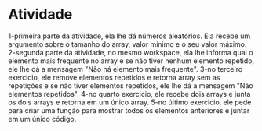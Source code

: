 # Atividade
1-primeira parte da atividade, ela lhe dá números aleatórios. Ela recebe um argumento sobre o tamanho do array, valor mínimo e o seu valor máximo.
2-segunda parte da atividade, no mesmo workspace, ela lhe informa qual o elemento mais frequente no array e se não tiver nenhum elemento repetido, ele lhe dá a mensagem "Não há elemento mais frequente".
3-no terceiro exercicio, ele remove elementos repetidos e retorna array sem as repetições e se não tiver elementos repetidos, ele lhe dá a mensagem "Não elementos repetidos".
4-no quarto exercicio, ele recebe dois arrays e junta os dois arrays e retorna em um único array.
5-no último exercicio, ele pede para criar uma função para mostrar todos os elementos anteriores e juntar em um único código.
